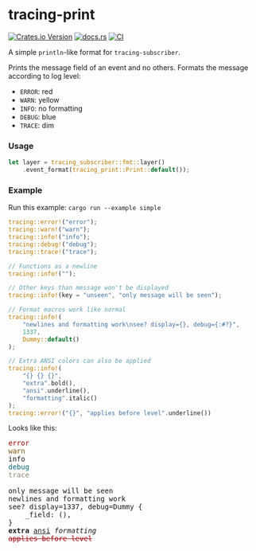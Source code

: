 # tracing-print

[![Crates.io Version](https://img.shields.io/crates/v/tracing-print)](https://crates.io/crates/tracing-print)
[![docs.rs](https://img.shields.io/docsrs/tracing-print)](https://docs.rs/tracing-print)
[![CI](https://github.com/pbar1/tracing-print/actions/workflows/ci.yml/badge.svg)](https://github.com/pbar1/tracing-print/actions/workflows/ci.yml)

A simple `println`-like format for `tracing-subscriber`.

Prints the message field of an event and no others. Formats the message
according to log level:

- `ERROR`: red
- `WARN`: yellow
- `INFO`: no formatting
- `DEBUG`: blue
- `TRACE`: dim

### Usage

```rust
let layer = tracing_subscriber::fmt::layer()
    .event_format(tracing_print::Print::default());
```

### Example

Run this example: `cargo run --example simple`

```rust
tracing::error!("error");
tracing::warn!("warn");
tracing::info!("info");
tracing::debug!("debug");
tracing::trace!("trace");

// Functions as a newline
tracing::info!("");

// Other keys than message won't be displayed
tracing::info!(key = "unseen", "only message will be seen");

// Format macros work like normal
tracing::info!(
    "newlines and formatting work\nsee? display={}, debug={:#?}",
    1337,
    Dummy::default()
);

// Extra ANSI colors can also be applied
tracing::info!(
    "{} {} {}",
    "extra".bold(),
    "ansi".underline(),
    "formatting".italic()
);
tracing::error!("{}", "applies before level".underline())
```

Looks like this:

<pre>
<font color="#9D0006">error</font>
<font color="#81550E">warn</font>
info
<font color="#076678">debug</font>
<font color="#938974">trace</font>

only message will be seen
newlines and formatting work
see? display=1337, debug=Dummy {
    _field: (),
}
<b>extra</b> <u>ansi</u> <i>formatting</i>
<font color="#9D0006"><s>applies before level</s></font>
</pre>
